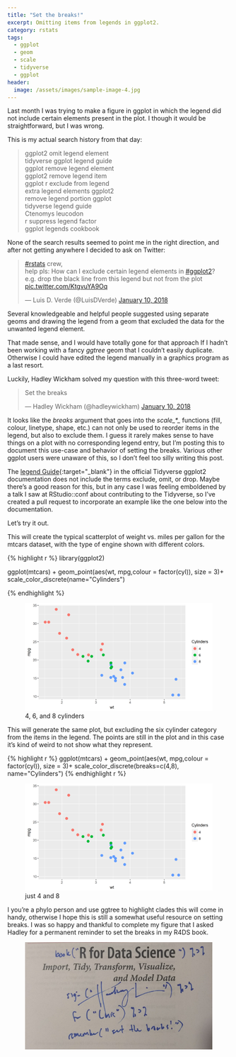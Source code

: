 ```yaml
---
title: "Set the breaks!"
excerpt: Omitting items from legends in ggplot2. 
category: rstats
tags:
  - ggplot
  - geom
  - scale
  - tidyverse
  - ggplot
header:
  image: /assets/images/sample-image-4.jpg
---
```


Last month I was trying to make a figure in ggplot in which the legend did not include certain elements present in the plot. I though it would be straightforward, but I was wrong.

 This is my actual search history from that day:

> ggplot2 omit legend element  
> tidyverse ggplot legend guide  
> ggplot remove legend element  
> ggplot2 remove legend item  
> ggplot r exclude from legend  
> extra legend elements ggplot2  
> remove legend portion ggplot  
> tidyverse legend guide  
> Ctenomys leucodon  
> r suppress legend factor  
> ggplot legends cookbook  

None of the search results seemed to point me in the right direction, and after not getting anywhere I decided to ask on Twitter:

<blockquote class="twitter-tweet" data-lang="en"><p lang="en" dir="ltr"><a href="https://twitter.com/hashtag/rstats?src=hash&amp;ref_src=twsrc%5Etfw">#rstats</a> crew,<br>help pls: How can I exclude certain legend elements in <a href="https://twitter.com/hashtag/ggplot2?src=hash&amp;ref_src=twsrc%5Etfw">#ggplot2</a>?<br>e.g. drop the black line from this legend but not from the plot <a href="https://t.co/KtgvuYA9Oq">pic.twitter.com/KtgvuYA9Oq</a></p>&mdash; Luis D. Verde (@LuisDVerde) <a href="https://twitter.com/LuisDVerde/status/950921880898240512?ref_src=twsrc%5Etfw">January 10, 2018</a></blockquote>
<script async src="https://platform.twitter.com/widgets.js" charset="utf-8"></script>

Several knowledgeable and helpful people suggested using separate geoms and drawing the legend from a geom that excluded the data for the unwanted legend element.  

That made sense, and I would have totally gone for that approach If I hadn’t been working with a fancy _ggtree_ geom that I couldn’t easily duplicate. Otherwise I could have edited the legend manually in a graphics program as a last resort. 

Luckily, Hadley Wickham solved my question with this three-word tweet:

<blockquote class="twitter-tweet" data-conversation="none" data-lang="en"><p lang="en" dir="ltr">Set the breaks</p>&mdash; Hadley Wickham (@hadleywickham) <a href="https://twitter.com/hadleywickham/status/950924598136201216?ref_src=twsrc%5Etfw">January 10, 2018</a></blockquote>
<script async src="https://platform.twitter.com/widgets.js" charset="utf-8"></script>

It looks like the _breaks_ argument that goes into the _scale\_\*\__ functions (fill, colour, linetype, shape, etc.) can not only be used to reorder items in the legend, but also to exclude them. I guess it rarely makes sense to have things on a plot with no corresponding legend entry, but I’m posting this to document this use-case and behavior of setting the breaks. Various other ggplot users were unaware of this, so I don’t feel too silly writing this post. 

The [legend Guide](http://ggplot2.tidyverse.org/reference/guide_legend.html){:target="_blank"} in the official Tidyverse ggplot2 documentation does not include the terms exclude, omit, or drop. Maybe there’s a good reason for this, but in any case I was feeling emboldened by a talk I saw at RStudio::conf about contributing to the Tidyverse, so I’ve created a pull request to incorporate an example like the one below into the documentation. 

Let’s try it out.

This will create the typical scatterplot of weight vs. miles per gallon for the mtcars dataset, with the type of engine shown with different colors.
 
{% highlight r %}
library(ggplot2)

ggplot(mtcars) +
  geom_point(aes(wt, mpg,colour = factor(cyl)), size = 3)+
  scale_color_discrete(name="Cylinders")
  
{% endhighlight %}

<figure>
    <a href="/assets/images/p1.png"><img src="/assets/images/p1.png"></a>
        <figcaption>4, 6, and 8 cylinders</figcaption>
</figure>


This will generate the same plot, but excluding the six cylinder category from the items in the legend. The points are still in the plot and in this case it’s kind of weird to not show what they represent.

{% highlight r %}
ggplot(mtcars) +
  geom_point(aes(wt, mpg,colour = factor(cyl)), size = 3)+
  scale_color_discrete(breaks=c(4,8), name="Cylinders")
{% endhighlight r %} 

<figure>
    <a href="/assets/images/p2.png"><img src="/assets/images/p2.png"></a>
        <figcaption>just 4 and 8</figcaption>
</figure>


I you’re a phylo person and use ggtree to highlight clades this will come in handy, otherwise I hope this is still a somewhat useful resource on setting breaks. I was so happy and thankful to complete my figure that I asked Hadley for a permanent reminder to set the breaks in my R4DS book.
 
<figure>
    <a href="/assets/images/breaks.jpg"><img src="/assets/images/breaks.jpg"></a>
        <figcaption></figcaption>
</figure>
